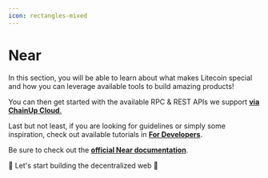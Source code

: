 ```yaml
---
icon: rectangles-mixed
---
```


# Near

In this section, you will be able to learn about what makes Litecoin special and how you can leverage available tools to build amazing products!

You can then get started with the available RPC & REST APIs we support [ **via ChainUp Cloud**.](https://cloud.chainup.com)

Last but not least, if you are looking for guidelines or simply some inspiration, check out available tutorials in [**For Developers**](../../introduction/for-developers/use-blockchain-api.md).

Be sure to check out the [**official Near documentation**](https://docs.near.org/api/rpc/introduction).

🚀 Let's start building the decentralized web 🚀
